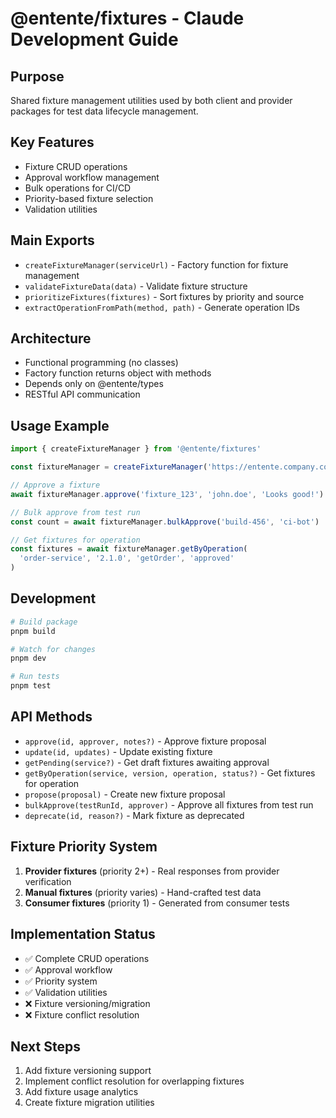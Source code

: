 # @entente/fixtures - Claude Development Guide

## Purpose
Shared fixture management utilities used by both client and provider packages for test data lifecycle management.

## Key Features
- Fixture CRUD operations
- Approval workflow management
- Bulk operations for CI/CD
- Priority-based fixture selection
- Validation utilities

## Main Exports
- `createFixtureManager(serviceUrl)` - Factory function for fixture management
- `validateFixtureData(data)` - Validate fixture structure
- `prioritizeFixtures(fixtures)` - Sort fixtures by priority and source
- `extractOperationFromPath(method, path)` - Generate operation IDs

## Architecture
- Functional programming (no classes)
- Factory function returns object with methods
- Depends only on @entente/types
- RESTful API communication

## Usage Example
```typescript
import { createFixtureManager } from '@entente/fixtures'

const fixtureManager = createFixtureManager('https://entente.company.com')

// Approve a fixture
await fixtureManager.approve('fixture_123', 'john.doe', 'Looks good!')

// Bulk approve from test run
const count = await fixtureManager.bulkApprove('build-456', 'ci-bot')

// Get fixtures for operation
const fixtures = await fixtureManager.getByOperation(
  'order-service', '2.1.0', 'getOrder', 'approved'
)
```

## Development
```bash
# Build package
pnpm build

# Watch for changes
pnpm dev

# Run tests
pnpm test
```

## API Methods
- `approve(id, approver, notes?)` - Approve fixture proposal
- `update(id, updates)` - Update existing fixture
- `getPending(service?)` - Get draft fixtures awaiting approval
- `getByOperation(service, version, operation, status?)` - Get fixtures for operation
- `propose(proposal)` - Create new fixture proposal
- `bulkApprove(testRunId, approver)` - Approve all fixtures from test run
- `deprecate(id, reason?)` - Mark fixture as deprecated

## Fixture Priority System
1. **Provider fixtures** (priority 2+) - Real responses from provider verification
2. **Manual fixtures** (priority varies) - Hand-crafted test data
3. **Consumer fixtures** (priority 1) - Generated from consumer tests

## Implementation Status
- ✅ Complete CRUD operations
- ✅ Approval workflow
- ✅ Priority system
- ✅ Validation utilities
- ❌ Fixture versioning/migration
- ❌ Fixture conflict resolution

## Next Steps
1. Add fixture versioning support
2. Implement conflict resolution for overlapping fixtures
3. Add fixture usage analytics
4. Create fixture migration utilities